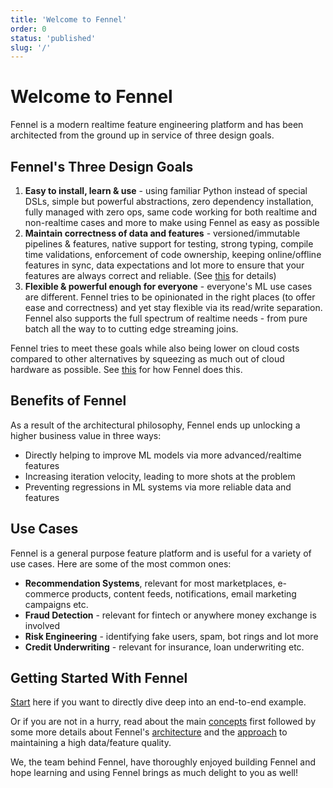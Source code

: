```yaml
---
title: 'Welcome to Fennel'
order: 0
status: 'published'
slug: '/'
---
```


# Welcome to Fennel

Fennel is a modern realtime feature engineering platform and has been 
architected from the ground up in service of three design goals.

## Fennel's Three Design Goals

1. **Easy to install, learn & use** - using familiar Python instead of special 
   DSLs, simple but powerful abstractions, zero dependency installation, fully 
   managed with zero ops, same code working for both realtime and non-realtime 
   cases and more to make using Fennel as easy as possible
2. **Maintain correctness of data and features** - versioned/immutable pipelines 
   & features, native support for testing, strong typing, compile time 
   validations, enforcement of code ownership, keeping online/offline features in 
   sync, data expectations and lot more to ensure that your features are always 
   correct and reliable. (See [this](/data-quality/approach) for details)
3. **Flexible & powerful enough for everyone** - everyone's ML use cases are 
   different. Fennel tries to be opinionated in the right places (to offer ease
   and correctness) and yet stay flexible via its read/write separation. Fennel 
   also supports the full spectrum of realtime needs - from pure batch all the 
   way to to cutting edge streaming joins. 

Fennel tries to meet these goals while also being lower on cloud costs compared 
to other alternatives by squeezing as much out of cloud hardware as possible. See
[this](/architecture/cost-optimizations) for how Fennel does this.

## Benefits of Fennel

As a result of the architectural philosophy, Fennel ends up unlocking a higher
business value in three ways:
- Directly helping to improve ML models via more advanced/realtime features
- Increasing iteration velocity, leading to more shots at the problem 
- Preventing regressions in ML systems via more reliable data and features

## Use Cases

Fennel is a general purpose feature platform and is useful for a variety of use 
cases. Here are some of the most common ones:
- **Recommendation Systems**, relevant for most marketplaces, e-commerce products, 
  content feeds, notifications, email marketing campaigns etc. 
- **Fraud Detection** - relevant for fintech or anywhere money exchange is involved
- **Risk Engineering** - identifying fake users, spam, bot rings and lot more
- **Credit Underwriting** - relevant for insurance, loan underwriting etc. 

## Getting Started With Fennel

[Start](/getting-started/quickstart) here if you want to directly dive deep into
 an end-to-end example.&#x20;

Or if you are not in a hurry, read about the main [concepts](/concepts/introduction) 
first followed by some more details about Fennel's [architecture](/architecture/overview)
and the [approach](/data-quality/approach) to maintaining a high data/feature quality.

We, the team behind Fennel, have thoroughly enjoyed building Fennel and hope 
learning and using Fennel brings as much delight to you as well!
